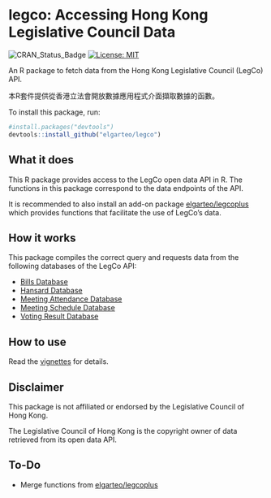 
<!-- README.md is generated from README.Rmd. Please edit that file -->

# legco: Accessing Hong Kong Legislative Council Data

<!-- badges: start -->

![CRAN\_Status\_Badge](https://www.r-pkg.org/badges/version/legco)
[![License:
MIT](https://img.shields.io/badge/License-MIT-blue.svg)](https://opensource.org/licenses/MIT)
<!-- badges: end -->

An R package to fetch data from the Hong Kong Legislative Council
(LegCo) API.

本R套件提供從香港立法會開放數據應用程式介面擷取數據的函數。

To install this package, run:

``` r
#install.packages("devtools")
devtools::install_github("elgarteo/legco")
```

## What it does

This R package provides access to the LegCo open data API in R. The
functions in this package correspond to the data endpoints of the API.

It is recommended to also install an add-on package
[elgarteo/legcoplus](https://github.com/elgarteo/legcoplus) which
provides functions that facilitate the use of LegCo’s data.

## How it works

This package compiles the correct query and requests data from the
following databases of the LegCo API:

  - [Bills
    Database](https://www.legco.gov.hk/odata/english/billsdb.html)
  - [Hansard
    Database](https://www.legco.gov.hk/odata/english/hansard-db.html)
  - [Meeting Attendance
    Database](https://www.legco.gov.hk/odata/english/attendance-db.html)
  - [Meeting Schedule
    Database](https://www.legco.gov.hk/odata/english/schedule-db.html)
  - [Voting Result
    Database](https://www.legco.gov.hk/odata/english/vrdb.html)

## How to use

Read the [vignettes](https://elgarteo.github.io/legco/) for details.

## Disclaimer

This package is not affiliated or endorsed by the Legislative Council of
Hong Kong.

The Legislative Council of Hong Kong is the copyright owner of data
retrieved from its open data API.

## To-Do

  - Merge functions from
    [elgarteo/legcoplus](https://github.com/elgarteo/legcoplus)
